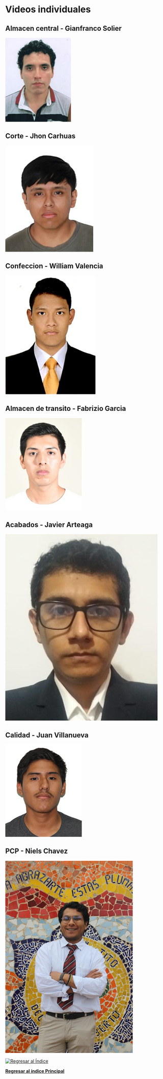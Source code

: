 # Videos individuales
## Almacen central - Gianfranco Solier

[![](../Integrantes/Gianfranco%20Solier/Gianfranco%20Solier.png)](https://www.youtube.com/)

## Corte - Jhon Carhuas

[![](../Integrantes/Jhon%20Carhuas/Jhon%20Carhuas.png)](https://www.youtube.com/)

## Confeccion - William Valencia

[![](../Integrantes/William%20Valencia/William%20Valencia.jpg)](https://www.youtube.com/)

## Almacen de transito - Fabrizio Garcia

[![](../Integrantes/Fabrizio%20Garcia/Fabrizio%20Garcia.jpg)](https://www.youtube.com/)

## Acabados - Javier Arteaga

[![](../Integrantes/Javier%20Arteaga/Javier%20Arteaga.jpg)](https://www.youtube.com/watch?v=ObTiKyj-0g4)


## Calidad - Juan Villanueva

[![](../Integrantes/Juan%20Villanueva/Juan%20Villanueva.jpg)](https://www.youtube.com/)

## PCP - Niels Chavez

[![](../Integrantes/Niels%20Chavez/Niels%20Chavez.jpg)](https://www.youtube.com/)


[![Regresar al Índice](https://img.shields.io/badge/Regresar_al_Índice-Verde?style=for-the-badge&logoColor=white)](./entregable%204-indice.md)

**[Regresar al índice Principal](../README.md)**
